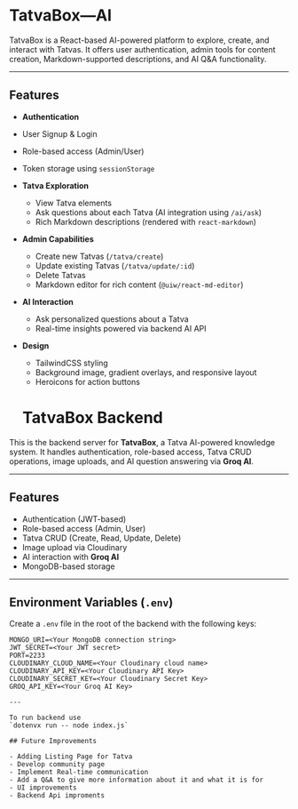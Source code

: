 # TatvaBox—AI

TatvaBox is a React-based AI-powered platform to explore, create, and interact with Tatvas. It offers user authentication, admin tools for content creation, Markdown-supported descriptions, and AI Q&A functionality.

---

## Features

-  **Authentication**
  - User Signup & Login
  - Role-based access (Admin/User)
  - Token storage using `sessionStorage`

- **Tatva Exploration**
  - View Tatva elements
  - Ask questions about each Tatva (AI integration using `/ai/ask`)
  - Rich Markdown descriptions (rendered with `react-markdown`)

- **Admin Capabilities**
  - Create new Tatvas (`/tatva/create`)
  - Update existing Tatvas (`/tatva/update/:id`)
  - Delete Tatvas
  - Markdown editor for rich content (`@uiw/react-md-editor`)

- **AI Interaction**
  - Ask personalized questions about a Tatva
  - Real-time insights powered via backend AI API

- **Design**
  - TailwindCSS styling
  - Background image, gradient overlays, and responsive layout
  - Heroicons for action buttons

  # TatvaBox Backend

This is the backend server for **TatvaBox**, a Tatva AI-powered knowledge system. It handles authentication, role-based access, Tatva CRUD operations, image uploads, and AI question answering via **Groq AI**.

---

## Features

-  Authentication (JWT-based)
- Role-based access (Admin, User)
- Tatva CRUD (Create, Read, Update, Delete)
- Image upload via Cloudinary
- AI interaction with **Groq AI**
- MongoDB-based storage

---

##  Environment Variables (`.env`)

Create a `.env` file in the root of the backend with the following keys:

```env
MONGO_URI=<Your MongoDB connection string>
JWT_SECRET=<Your JWT secret>
PORT=2233
CLOUDINARY_CLOUD_NAME=<Your Cloudinary cloud name>
CLOUDINARY_API_KEY=<Your Cloudinary API Key>
CLOUDINARY_SECRET_KEY=<Your Cloudinary Secret Key>
GROQ_API_KEY=<Your Groq AI Key>

---

To run backend use 
`dotenvx run -- node index.js`

## Future Improvements 

- Adding Listing Page for Tatva
- Develop community page 
- Implement Real-time communication 
- Add a Q&A to give more information about it and what it is for
- UI improvements
- Backend Api improments 